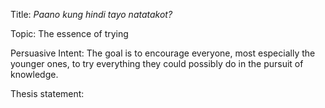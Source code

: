 

Title: *Paano kung hindi tayo natatakot?*

Topic: The essence of trying

Persuasive Intent: The goal is to encourage everyone, most especially the younger ones, to try everything they could possibly do in the pursuit of knowledge. 

Thesis statement: